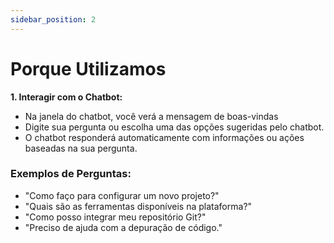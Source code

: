 ```yaml
---
sidebar_position: 2
---
```


# Porque Utilizamos


**1. Interagir com o Chatbot:**

- Na janela do chatbot, você verá a mensagem de boas-vindas
- Digite sua pergunta ou escolha uma das opções sugeridas pelo chatbot.
- O chatbot responderá automaticamente com informações ou ações baseadas na sua pergunta.

### Exemplos de Perguntas:
 - "Como faço para configurar um novo projeto?"
 - "Quais são as ferramentas disponíveis na plataforma?"
 - "Como posso integrar meu repositório Git?"
 - "Preciso de ajuda com a depuração de código."